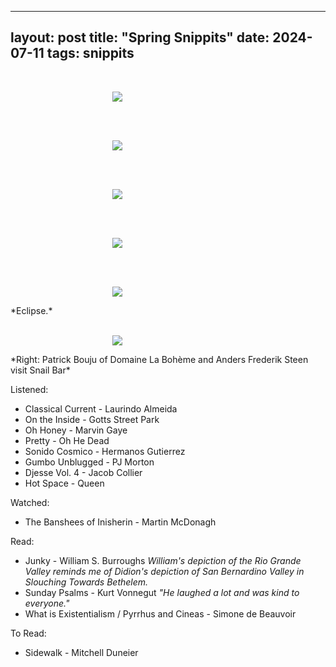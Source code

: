 
---
layout: post
title: "Spring Snippits"
date: 2024-07-11
tags: snippits
---

<br>
<p align="center">
<img style="max-width: 1024px; margin: 0 0 0 -162px;" src="https://storage.googleapis.com/fkwang_blog_image_hosting/2024_07_10_spring_snippits/img1.jpg">
</p>
<br>

<br>
<p align="center">
<img style="max-width: 1024px; margin: 0 0 0 -162px;" src="https://storage.googleapis.com/fkwang_blog_image_hosting/2024_07_10_spring_snippits/img2.jpg">
</p>
<br>

<br>
<p align="center">
<img style="max-width: 1024px; margin: 0 0 0 -162px;" src="https://storage.googleapis.com/fkwang_blog_image_hosting/2024_07_10_spring_snippits/img3.jpg">
</p>
<br>

<br>
<p align="center">
<img style="max-width: 1024px; margin: 0 0 0 -162px;" src="https://storage.googleapis.com/fkwang_blog_image_hosting/2024_07_10_spring_snippits/img4.jpg">
</p>
<br>

<br>
<p align="center">
<img style="max-width: 1024px; margin: 0 0 0 -162px;" src="https://storage.googleapis.com/fkwang_blog_image_hosting/2024_07_10_spring_snippits/img5.jpg">
</p>
*Eclipse.*
<br>

<br>
<p align="center">
<img style="max-width: 1024px; margin: 0 0 0 -162px;" src="https://storage.googleapis.com/fkwang_blog_image_hosting/2024_07_10_spring_snippits/img6.jpg">
</p>
*Right: Patrick Bouju of Domaine La Bohème and Anders Frederik Steen visit Snail Bar*
<br>


Listened:
* Classical Current - Laurindo Almeida
* On the Inside - Gotts Street Park
* Oh Honey - Marvin Gaye
* Pretty - Oh He Dead
* Sonido Cosmico - Hermanos Gutierrez
* Gumbo Unblugged - PJ Morton
* Djesse Vol. 4 - Jacob Collier
* Hot Space - Queen

Watched:
* The Banshees of Inisherin - Martin McDonagh

Read:
* Junky - William S. Burroughs
  *William's depiction of the Rio Grande Valley reminds me of Didion's depiction of San Bernardino Valley in Slouching Towards Bethelem.*
* Sunday Psalms - Kurt Vonnegut
  *"He laughed a lot and was kind to everyone."*
* What is Existentialism / Pyrrhus and Cineas - Simone de Beauvoir

To Read:
* Sidewalk - Mitchell Duneier
